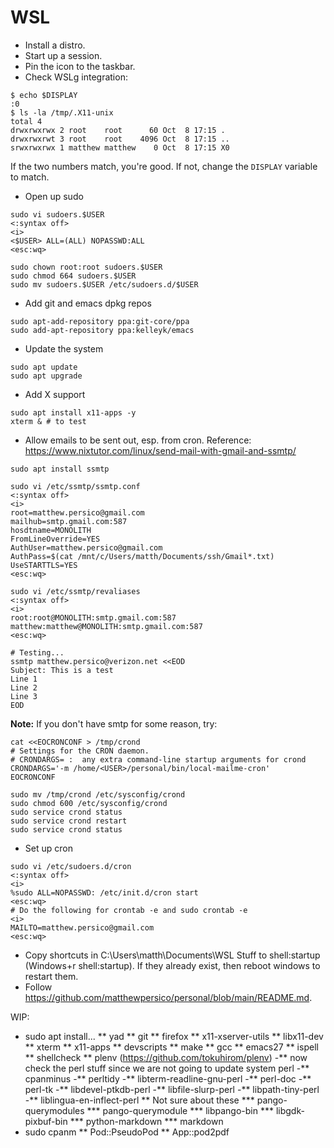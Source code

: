 # WSL

* Install a distro.
* Start up a session.
* Pin the icon to the taskbar.
* Check WSLg integration:
```
$ echo $DISPLAY
:0
$ ls -la /tmp/.X11-unix
total 4
drwxrwxrwx 2 root    root      60 Oct  8 17:15 .
drwxrwxrwt 3 root    root    4096 Oct  8 17:15 ..
srwxrwxrwx 1 matthew matthew    0 Oct  8 17:15 X0
```
If the two numbers match, you're good. If not, change the `DISPLAY` variable to match.
* Open up sudo
```
sudo vi sudoers.$USER
<:syntax off>
<i>
<$USER> ALL=(ALL) NOPASSWD:ALL
<esc:wq>
```
```
sudo chown root:root sudoers.$USER
sudo chmod 664 sudoers.$USER
sudo mv sudoers.$USER /etc/sudoers.d/$USER
```
* Add git and emacs dpkg repos
```
sudo apt-add-repository ppa:git-core/ppa
sudo add-apt-repository ppa:kelleyk/emacs
```
* Update the system
```
sudo apt update
sudo apt upgrade
```
* Add X support
```
sudo apt install x11-apps -y
xterm & # to test
```
* Allow emails to be sent out, esp. from cron. Reference: https://www.nixtutor.com/linux/send-mail-with-gmail-and-ssmtp/
```
sudo apt install ssmtp

sudo vi /etc/ssmtp/ssmtp.conf
<:syntax off>
<i>
root=matthew.persico@gmail.com
mailhub=smtp.gmail.com:587
hosdtname=MONOLITH
FromLineOverride=YES
AuthUser=matthew.persico@gmail.com
AuthPass=$(cat /mnt/c/Users/matth/Documents/ssh/Gmail*.txt)
UseSTARTTLS=YES
<esc:wq>

sudo vi /etc/ssmtp/revaliases
<:syntax off>
<i>
root:root@MONOLITH:smtp.gmail.com:587
matthew:matthew@MONOLITH:smtp.gmail.com:587
<esc:wq>

# Testing...
ssmtp matthew.persico@verizon.net <<EOD
Subject: This is a test
Line 1
Line 2
Line 3
EOD
```
**Note:** If you don't have smtp for some reason, try:
```
cat <<EOCRONCONF > /tmp/crond
# Settings for the CRON daemon.
# CRONDARGS= :  any extra command-line startup arguments for crond
CRONDARGS='-m /home/<USER>/personal/bin/local-mailme-cron'
EOCRONCONF

sudo mv /tmp/crond /etc/sysconfig/crond
sudo chmod 600 /etc/sysconfig/crond
sudo service crond status
sudo service crond restart
sudo service crond status
```

* Set up cron
```
sudo vi /etc/sudoers.d/cron
<:syntax off>
<i>
%sudo ALL=NOPASSWD: /etc/init.d/cron start
<esc:wq>
# Do the following for crontab -e and sudo crontab -e
<i>
MAILTO=matthew.persico@gmail.com
<esc:wq>
```
* Copy shortcuts in C:\Users\matth\Documents\WSL Stuff to shell:startup (Windows+r shell:startup). If they already exist, then reboot windows to restart them.
* Follow https://github.com/matthewpersico/personal/blob/main/README.md.

WIP:

* sudo apt install...
** yad
** git
** firefox
** x11-xserver-utils
** libx11-dev
** xterm
** x11-apps
** devscripts
** make
** gcc
** emacs27
** ispell
** shellcheck
** plenv (https://github.com/tokuhirom/plenv)
-** now check the perl stuff since we are not going to update system perl
-** cpanminus
-** perltidy
-** libterm-readline-gnu-perl
-** perl-doc
-** perl-tk
-** libdevel-ptkdb-perl
-** libfile-slurp-perl
-** libpath-tiny-perl
-** liblingua-en-inflect-perl
** Not sure about these
*** pango-querymodules
*** pango-querymodule
*** libpango-bin
*** libgdk-pixbuf-bin
*** python-markdown
*** markdown
* sudo cpanm
** Pod::PseudoPod
** App::pod2pdf
